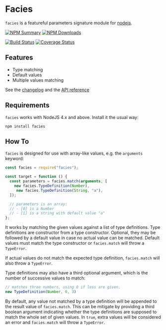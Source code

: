 # Facies

`facies` is a featureful parameters signature module for
[nodejs](https://nodejs.org).

[![NPM Summary](https://nodei.co/npm/facies.png)](https://www.npmjs.com/package/facies)
[![NPM Downloads](https://nodei.co/npm-dl/facies.png?months=1)](https://www.npmjs.com/package/facies)

[![Build Status](https://travis-ci.org/pinicarus/facies.svg?branch=master)](https://travis-ci.org/pinicarus/facies)
[![Coverage Status](https://coveralls.io/repos/github/pinicarus/facies/badge.svg?branch=master)](https://coveralls.io/github/pinicarus/facies?branch=master)

## Features

- Type matching
- Default values
- Multiple values matching

See the [changelog](https://github.com/pinicarus/facies/blob/master/CHANGELOG.md) and the
[API reference](https://github.com/pinicarus/facies/blob/master/API.md)

## Requirements

`facies` works with NodeJS 4.x and above. Install it the usual way:

```
npm install facies
```

## How To

`facies` is designed for use with array-like values, e.g. the `arguments`
keyword:

```javascript
const facies = require("facies");

const target = function () {
  const parameters = facies.match(arguments, [
    new facies.TypeDefinition(Number),
	 new facies.TypeDefinition(String, "a"),
  ]);

  // parameters is an array:
  // - [0] is a Number
  // - [1] is a string with default value "a"
};
```

It works by matching the given values against a list of type definitions.
Type definitions are constructor from a type constructor. Optional, they may be
followed by a default value in case no actual value can be matched. Default
values must match the type constructor or `facies.match` will throw a `TypeError`.

If actual values do not match the expected type definition, `facies.match` will
also throw a `TypeError`.

Type definitions may also have a third optional argument, which is the number
of successive values to match:

```javascript
// matches three numbers, using 0 if less are given.
new TypeDefinition(Number, 0, 3)
```

By default, any value not matched by a type definition will be appended to the
result value of `facies.match`. This can be mitigate by providing a third
boolean argument indicating whether the type definitions are supposed to match
the whole set of given values. In `true`, extra values will be considered an
error and `facies.match` will throw a `TypeError`.
